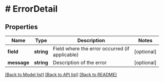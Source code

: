 # # ErrorDetail

## Properties

| Name        | Type       | Description                                    | Notes      |
| ----------- | ---------- | ---------------------------------------------- | ---------- |
| **field**   | **string** | Field where the error occurred (if applicable) | [optional] |
| **message** | **string** | Description of the error                       | [optional] |

[[Back to Model list]](../../README.md#models) [[Back to API list]](../../README.md#endpoints) [[Back to README]](../../README.md)
